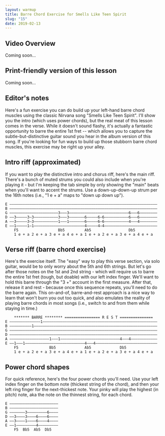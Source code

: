 ```yaml
---
layout: warmup
title: Barre Chord Exercise for Smells Like Teen Spirit
slug: "15"
date: 2019-02-13
---
```


<!-- patreon_lesson_available: true
patreon_lesson_url: https://www.patreon.com/posts/24596181/ -->

## Video Overview

<!-- <iframe width="560" height="315" src="https://www.youtube.com/embed/LbzdtWfoIQk?showinfo=0" frameborder="0" allowfullscreen></iframe> -->

Coming soon...

## Print-friendly version of this lesson

<!-- For a print-ready PDF of this lesson, [become a supporter on my Patreon page](https://www.patreon.com/posts/24596181/). For a few bucks a month, you get access to PDFs of all my new lessons. -->

Coming soon...

## Editor's notes

Here's a fun exercise you can do build up your left-hand barre chord muscles using the classic Nirvana song "Smells Like Teen Spirit". I'll show you the intro (which uses power chords), but the real meat of this lesson comes in the verse. While it doesn't sound flashy, it's actually a fantastic opportunity to barre the entire 1st fret -- which allows you to capture the subtle-but-distinctive guitar sound you hear in the album version of this song. If you're looking for fun ways to build up those stubborn barre chord muscles, this exercise may be right up your alley.

## Intro riff (approximated)

If you want to play the distinctive intro and chorus riff, here's the main riff. There's a bunch of muted strums you could also include when you're playing it - but I'm keeping the tab simple by only showing the "main" beats when you'll want to accent the strums. Use a down-up-down-up strum per the 16th notes (i.e., "1 e + a" maps to "down up down up").

    E –––––––––––––––––––––––––––––––––––––––––––––––––––––––––––––––––––
    B –––––––––––––––––––––––––––––––––––––––––––––––––––––––––––––––––––
    G ––––––––––––––––––––––3–––3–––––––––––––––––––––––––––6–––6––––––––
    D ––3–––––3–3–––––––––––3–––3–––––––6–––––6–6–––––––––––6–––6––––––––
    A ––3–––––3–3–––––––––––1–––1–––––––6–––––6–6–––––––––––4–––4––––––––
    E ––1–––––1–1–––––––––––––––––––––––4–––––4–4––––––––––––––––––––––––
        F5                  Bb5         Ab5                 Db5
        1 e + a 2 e + a 3 e + a 4 e + a 1 e + a 2 e + a 3 e + a 4 e + a

## Verse riff (barre chord exercise)

Here's the exercise itself. The "easy" way to play this verse section, via solo guitar, would be to only worry about the 5th and 6th strings. But let's go after those notes on the 1st and 2nd string - which will require us to barre the entire 1st fret (tough, but doable) with our left index finger. We'll want to hold this barre through the "3 +" account in the first measure. After that, release it and rest - because once this sequence repeats, you'll need to do the barre again. This on-and-of, barre-and-rest approach is a nice way to learn that won't burn you out too quick, and also emulates the reality of playing barre chords in most songs (i.e., switch to and from them while staying in time.)

        ******* BARRE ******** ================ R E S T ===============
    E ––––––––––––––1––––––––––––––––––––––––––––––––––––––––––––––––––––
    B ––––––––––1––––––––––––––––––––––––––––––––––––––––––––––––––––––––
    G –––––––––––––––––––––––––––––––––––––––––––––––––––––––––––––––––––
    D –––––––––––––––––––––––––––––––––––––––––––––––––––––––––––––––––––
    A ––––––––––––––––––1–––1–––––––––––––––––––––––––––4–––4––––––––––––
    E ––1–––1–––––––––––––––––––––––––––4–––4––––––––––––––––––––––––––––
        F5              Bb5             Ab5             Db5
        1 e + a 2 e + a 3 e + a 4 e + a 1 e + a 2 e + a 3 e + a 4 e + a

## Power chord shapes

For quick reference, here's the four power chords you'll need. Use your left index finger on the bottom note (thickest string of the chord), and then your left ring finger for the next-thickest note. Your pinky will play the highest (in pitch) note, aka the note on the thinnest string, for each chord.

    E ––––––––––––––––––––––
    B ––––––––––––––––––––––
    G –––––––3–––––––––6––––
    D ––3––––3––––6––––6––––
    A ––3––––1––––6––––4––––
    E ––1–––––––––4–––––––––
        F5  Bb5  Ab5  Db5
